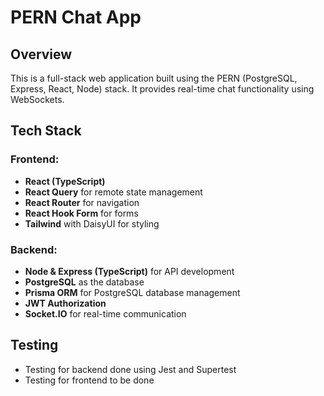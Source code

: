 # PERN Chat App

## Overview
This is a full-stack web application built using the PERN (PostgreSQL, Express, React, Node) stack. It provides real-time chat functionality using WebSockets.

## Tech Stack
### Frontend:
- **React (TypeScript)**
- **React Query** for remote state management
- **React Router** for navigation
- **React Hook Form** for forms
- **Tailwind** with DaisyUI for styling

### Backend:
- **Node & Express (TypeScript)** for API development
- **PostgreSQL** as the database
- **Prisma ORM** for PostgreSQL database management
- **JWT Authorization**
- **Socket.IO** for real-time communication

## Testing
- Testing for backend done using Jest and Supertest
- Testing for frontend to be done
